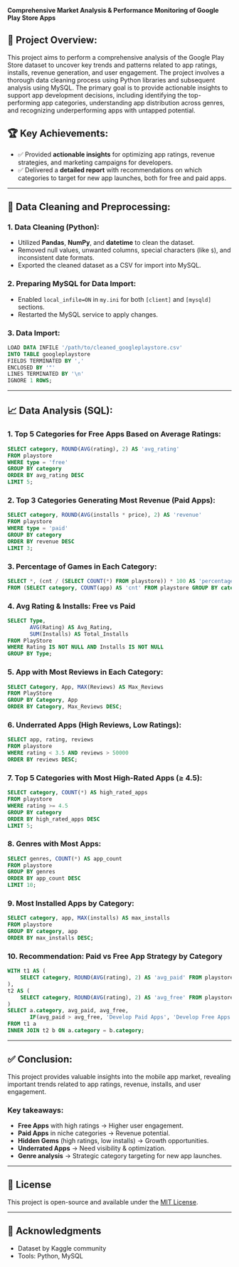 
**Comprehensive Market Analysis & Performance Monitoring of Google Play Store Apps**

## 📌 Project Overview:
This project aims to perform a comprehensive analysis of the Google Play Store dataset to uncover key trends and patterns related to app ratings, installs, revenue generation, and user engagement. The project involves a thorough data cleaning process using Python libraries and subsequent analysis using MySQL. The primary goal is to provide actionable insights to support app development decisions, including identifying the top-performing app categories, understanding app distribution across genres, and recognizing underperforming apps with untapped potential.

## 🏆 Key Achievements:
- ✅ Provided **actionable insights** for optimizing app ratings, revenue strategies, and marketing campaigns for developers.
- ✅ Delivered a **detailed report** with recommendations on which categories to target for new app launches, both for free and paid apps.

---

## 🧹 Data Cleaning and Preprocessing:

### 1. Data Cleaning (Python):
- Utilized **Pandas**, **NumPy**, and **datetime** to clean the dataset.
- Removed null values, unwanted columns, special characters (like `$`), and inconsistent date formats.
- Exported the cleaned dataset as a CSV for import into MySQL.

### 2. Preparing MySQL for Data Import:
- Enabled `local_infile=ON` in `my.ini` for both `[client]` and `[mysqld]` sections.
- Restarted the MySQL service to apply changes.

### 3. Data Import:
```sql
LOAD DATA INFILE '/path/to/cleaned_googleplaystore.csv'
INTO TABLE googleplaystore
FIELDS TERMINATED BY ',' 
ENCLOSED BY '"'
LINES TERMINATED BY '\n'
IGNORE 1 ROWS;
```

---

## 📈 Data Analysis (SQL):

### 1. Top 5 Categories for Free Apps Based on Average Ratings:
```sql
SELECT category, ROUND(AVG(rating), 2) AS 'avg_rating'
FROM playstore
WHERE type = 'free'
GROUP BY category
ORDER BY avg_rating DESC
LIMIT 5;
```

### 2. Top 3 Categories Generating Most Revenue (Paid Apps):
```sql
SELECT category, ROUND(AVG(installs * price), 2) AS 'revenue'
FROM playstore
WHERE type = 'paid'
GROUP BY category
ORDER BY revenue DESC
LIMIT 3;
```

### 3. Percentage of Games in Each Category:
```sql
SELECT *, (cnt / (SELECT COUNT(*) FROM playstore)) * 100 AS 'percentage'
FROM (SELECT category, COUNT(app) AS 'cnt' FROM playstore GROUP BY category) t;
```

### 4. Avg Rating & Installs: Free vs Paid
```sql
SELECT Type,
       AVG(Rating) AS Avg_Rating,
       SUM(Installs) AS Total_Installs
FROM PlayStore
WHERE Rating IS NOT NULL AND Installs IS NOT NULL
GROUP BY Type;
```

### 5. App with Most Reviews in Each Category:
```sql
SELECT Category, App, MAX(Reviews) AS Max_Reviews
FROM PlayStore
GROUP BY Category, App
ORDER BY Category, Max_Reviews DESC;
```

### 6. Underrated Apps (High Reviews, Low Ratings):
```sql
SELECT app, rating, reviews
FROM playstore
WHERE rating < 3.5 AND reviews > 50000
ORDER BY reviews DESC;
```

### 7. Top 5 Categories with Most High-Rated Apps (≥ 4.5):
```sql
SELECT category, COUNT(*) AS high_rated_apps
FROM playstore
WHERE rating >= 4.5
GROUP BY category
ORDER BY high_rated_apps DESC
LIMIT 5;
```

### 8. Genres with Most Apps:
```sql
SELECT genres, COUNT(*) AS app_count
FROM playstore
GROUP BY genres
ORDER BY app_count DESC
LIMIT 10;
```

### 9. Most Installed Apps by Category:
```sql
SELECT category, app, MAX(installs) AS max_installs
FROM playstore
GROUP BY category, app
ORDER BY max_installs DESC;
```

### 10. Recommendation: Paid vs Free App Strategy by Category
```sql
WITH t1 AS (
    SELECT category, ROUND(AVG(rating), 2) AS 'avg_paid' FROM playstore WHERE type = 'paid' GROUP BY category
),
t2 AS (
    SELECT category, ROUND(AVG(rating), 2) AS 'avg_free' FROM playstore WHERE type = 'free' GROUP BY category
)
SELECT a.category, avg_paid, avg_free,
       IF(avg_paid > avg_free, 'Develop Paid Apps', 'Develop Free Apps') AS 'decision'
FROM t1 a
INNER JOIN t2 b ON a.category = b.category;
```

---

## ✅ Conclusion:
This project provides valuable insights into the mobile app market, revealing important trends related to app ratings, revenue, installs, and user engagement.

### Key takeaways:
- **Free Apps** with high ratings → Higher user engagement.
- **Paid Apps** in niche categories → Revenue potential.
- **Hidden Gems** (high ratings, low installs) → Growth opportunities.
- **Underrated Apps** → Need visibility & optimization.
- **Genre analysis** → Strategic category targeting for new app launches.


---

## 📄 License

This project is open-source and available under the [MIT License](LICENSE).

---

## 🙌 Acknowledgments

- Dataset by Kaggle community
- Tools: Python, MySQL


